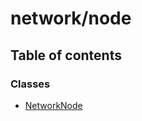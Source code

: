# network/node

## Table of contents

### Classes

* [NetworkNode](../../../new\_yajsapi/classes/network\_node.NetworkNode.md)
